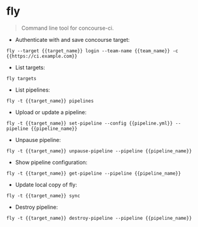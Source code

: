# fly

> Command line tool for concourse-ci.

- Authenticate with and save concourse target:

`fly --target {{target_name}} login --team-name {{team_name}} -c {{https://ci.example.com}}`

- List targets:

`fly targets`

- List pipelines:

`fly -t {{target_name}} pipelines`

- Upload or update a pipeline:

`fly -t {{target_name}} set-pipeline --config {{pipeline.yml}} --pipeline {{pipeline_name}}`

- Unpause pipeline:

`fly -t {{target_name}} unpause-pipeline --pipeline {{pipeline_name}}`

- Show pipeline configuration:

`fly -t {{target_name}} get-pipeline --pipeline {{pipeline_name}}`

- Update local copy of fly:

`fly -t {{target_name}} sync`

- Destroy pipeline:

`fly -t {{target_name}} destroy-pipeline --pipeline {{pipeline_name}}`
